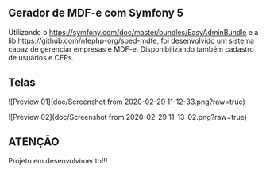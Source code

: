 ## Gerador de MDF-e com Symfony 5

Utilizando o https://symfony.com/doc/master/bundles/EasyAdminBundle e a lib https://github.com/nfephp-org/sped-mdfe, foi desenvolvido um sistema capaz de gerenciar empresas e MDF-e. Disponibilizando também cadastro de usuários e CEPs.

## Telas

![Preview 01](doc/Screenshot from 2020-02-29 11-12-33.png?raw=true)

![Preview 02](doc/Screenshot from 2020-02-29 11-13-02.png?raw=true)

## ATENÇÃO

Projeto em desenvolvimento!!!
